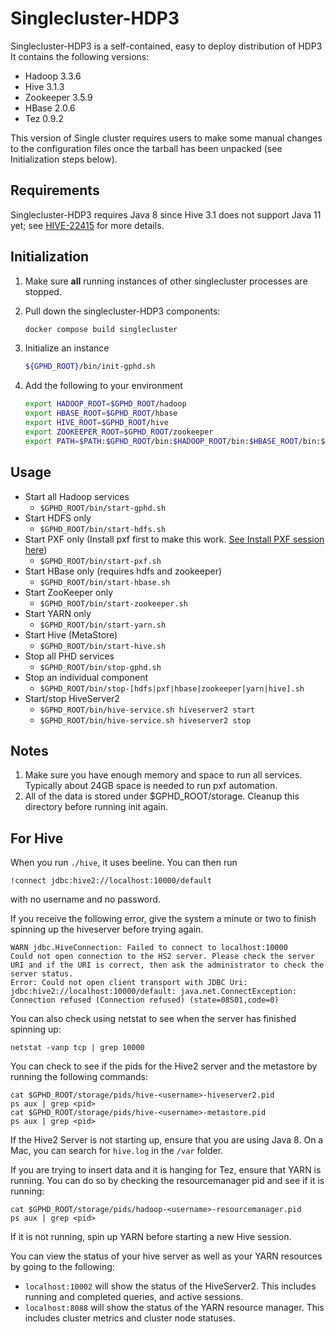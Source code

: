 Singlecluster-HDP3
==================

Singlecluster-HDP3 is a self-contained, easy to deploy distribution of HDP3
It contains the following versions:

- Hadoop 3.3.6
- Hive 3.1.3
- Zookeeper 3.5.9
- HBase 2.0.6
- Tez 0.9.2

This version of Single cluster requires users to make some manual changes to the configuration files once the tarball has been unpacked (see Initialization steps below).

Requirements
------------

Singlecluster-HDP3 requires Java 8 since Hive 3.1 does not support Java 11 yet; see [HIVE-22415](https://issues.apache.org/jira/browse/HIVE-22415) for more details.

Initialization
--------------

1. Make sure **all** running instances of other singlecluster processes are stopped.

2. Pull down the singlecluster-HDP3 components:

    ```sh
   docker compose build singlecluster
    ```

3. Initialize an instance

    ```sh
    ${GPHD_ROOT}/bin/init-gphd.sh
    ```

4. Add the following to your environment

    ```sh
    export HADOOP_ROOT=$GPHD_ROOT/hadoop
    export HBASE_ROOT=$GPHD_ROOT/hbase
    export HIVE_ROOT=$GPHD_ROOT/hive
    export ZOOKEEPER_ROOT=$GPHD_ROOT/zookeeper
    export PATH=$PATH:$GPHD_ROOT/bin:$HADOOP_ROOT/bin:$HBASE_ROOT/bin:$HIVE_ROOT/bin:$ZOOKEEPER_ROOT/bin
    ```

Usage
-----

- Start all Hadoop services
  - `$GPHD_ROOT/bin/start-gphd.sh`
- Start HDFS only
  - `$GPHD_ROOT/bin/start-hdfs.sh`
- Start PXF only (Install pxf first to make this work. [See Install PXF session here](https://cwiki.apache.org/confluence/display/HAWQ/PXF+Build+and+Install))
  - `$GPHD_ROOT/bin/start-pxf.sh`
- Start HBase only (requires hdfs and zookeeper)
  - `$GPHD_ROOT/bin/start-hbase.sh`
- Start ZooKeeper only
  - `$GPHD_ROOT/bin/start-zookeeper.sh`
- Start YARN only
  - `$GPHD_ROOT/bin/start-yarn.sh`
- Start Hive (MetaStore)
  - `$GPHD_ROOT/bin/start-hive.sh`
- Stop all PHD services
  - `$GPHD_ROOT/bin/stop-gphd.sh`
- Stop an individual component
  - `$GPHD_ROOT/bin/stop-[hdfs|pxf|hbase|zookeeper|yarn|hive].sh`
- Start/stop HiveServer2
  - `$GPHD_ROOT/bin/hive-service.sh hiveserver2 start`
  - `$GPHD_ROOT/bin/hive-service.sh hiveserver2 stop`

Notes
-----

1. Make sure you have enough memory and space to run all services. Typically about 24GB space is needed to run pxf automation.
2. All of the data is stored under $GPHD_ROOT/storage. Cleanup this directory before running init again.


For Hive
--------

When you run `./hive`, it uses beeline. You can then run 

```shell
!connect jdbc:hive2://localhost:10000/default
```

with no username and no password. 

If you receive the following error, give the system a minute or two to finish spinning up the hiveserver before trying again. 
```shell
WARN jdbc.HiveConnection: Failed to connect to localhost:10000
Could not open connection to the HS2 server. Please check the server URI and if the URI is correct, then ask the administrator to check the server status.
Error: Could not open client transport with JDBC Uri: jdbc:hive2://localhost:10000/default: java.net.ConnectException: Connection refused (Connection refused) (state=08S01,code=0)
```
You can also check using netstat to see when the server has finished spinning up: 

```shell
netstat -vanp tcp | grep 10000
```

You can check to see if the pids for the Hive2 server and the metastore by running the following commands:

```shell
cat $GPHD_ROOT/storage/pids/hive-<username>-hiveserver2.pid
ps aux | grep <pid>
cat $GPHD_ROOT/storage/pids/hive-<username>-metastore.pid
ps aux | grep <pid>
```

If the Hive2 Server is not starting up, ensure that you are using Java 8. On a Mac, you can search for `hive.log` in the `/var` folder.

If you are trying to insert data and it is hanging for Tez, ensure that YARN is running. You can do so by checking the resourcemanager pid and see if it is running:

```shell
cat $GPHD_ROOT/storage/pids/hadoop-<username>-resourcemanager.pid
ps aux | grep <pid>
```

If it is not running, spin up YARN before starting a new Hive session.

You can view the status of your hive server as well as your YARN resources by going to the following:
- `localhost:10002` will show the status of the HiveServer2. This includes running and completed queries, and active sessions.
- `localhost:8088` will show the status of the YARN resource manager. This includes cluster metrics and cluster node statuses.
